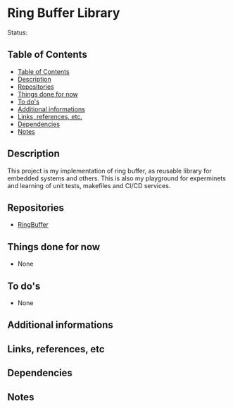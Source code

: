 # Ring Buffer Library <!-- omit in toc -->

Status:

## Table of Contents

- [Table of Contents](#table-of-contents)
- [Description](#description)
- [Repositories](#repositories)
- [Things done for now](#things-done-for-now)
- [To do's](#to-dos)
- [Additional informations](#additional-informations)
- [Links, references, etc.](#links-references-etc)
- [Dependencies](#dependencies)
- [Notes](#notes)

## Description

This project is my implementation of ring buffer, as reusable library for
embedded systems and others. This is also my playground for experminets and
learning of unit tests, makefiles and CI/CD services.

## Repositories

- [RingBuffer](https://github.com/magiczny-kacper/RingBuffer)

## Things done for now

- None

## To do's

- None

## Additional informations

## Links, references, etc

## Dependencies

## Notes
